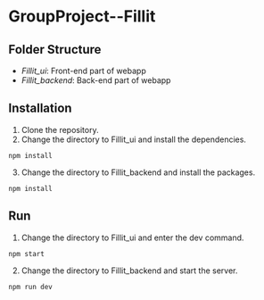# GroupProject--Fillit

## Folder Structure

- *Fillit_ui*: Front-end part of webapp
- *Fillit_backend*: Back-end part of webapp


## Installation
1. Clone the repository.
2. Change the directory to Fillit_ui and install the dependencies.
```
npm install
```
3. Change the directory to Fillit_backend and install the packages.
```
npm install
```

## Run
1. Change the directory to Fillit_ui and enter the dev command.
```
npm start
```
2. Change the directory to Fillit_backend and start the server.
```
npm run dev
```
